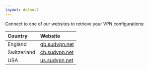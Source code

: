 ```yaml
---
layout: default
---
```


Connect to one of our websites to retrieve your VPN configurations:

| Country      | Website                                |
| :----------- | :------------------------------------- |
| England      | [gb.sudvpn.net](https://gb.sudvpn.net) |
| Switzerland  | [ch.sudvpn.net](https://ch.sudvpn.net) |
| USA          | [us.sudvpn.net](https://us.sudvpn.net) |
